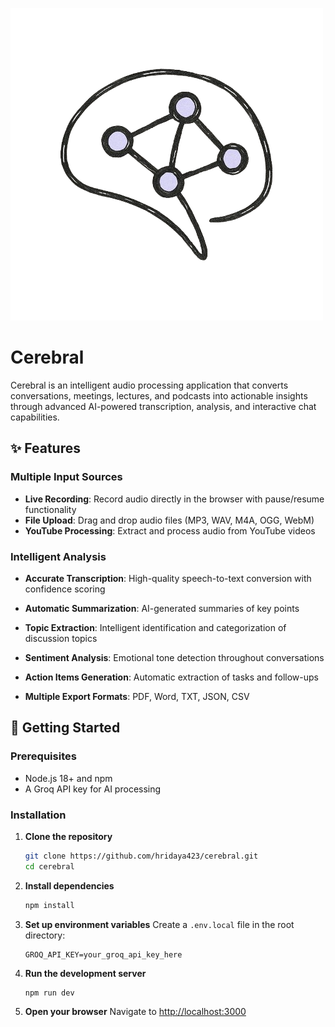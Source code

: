 ![Cerebral Logo](public/logo.png)
# Cerebral

Cerebral is an intelligent audio processing application that converts conversations, meetings, lectures, and podcasts into actionable insights through advanced AI-powered transcription, analysis, and interactive chat capabilities.

## ✨ Features

### Multiple Input Sources
- **Live Recording**: Record audio directly in the browser with pause/resume functionality
- **File Upload**: Drag and drop audio files (MP3, WAV, M4A, OGG, WebM)
- **YouTube Processing**: Extract and process audio from YouTube videos

### Intelligent Analysis
- **Accurate Transcription**: High-quality speech-to-text conversion with confidence scoring
- **Automatic Summarization**: AI-generated summaries of key points
- **Topic Extraction**: Intelligent identification and categorization of discussion topics
- **Sentiment Analysis**: Emotional tone detection throughout conversations
- **Action Items Generation**: Automatic extraction of tasks and follow-ups

- **Multiple Export Formats**: PDF, Word, TXT, JSON, CSV


## 🚀 Getting Started

### Prerequisites

- Node.js 18+ and npm
- A Groq API key for AI processing

### Installation

1. **Clone the repository**
   ```bash
   git clone https://github.com/hridaya423/cerebral.git
   cd cerebral
   ```

2. **Install dependencies**
   ```bash
   npm install
   ```

3. **Set up environment variables**
   Create a `.env.local` file in the root directory:
   ```env
   GROQ_API_KEY=your_groq_api_key_here
   ```

4. **Run the development server**
   ```bash
   npm run dev
   ```

5. **Open your browser**
   Navigate to [http://localhost:3000](http://localhost:3000)

